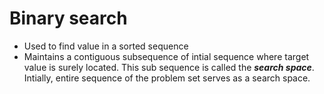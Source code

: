# Binary search
* Used to find value in a sorted sequence
* Maintains a contiguous subsequence of intial sequence where target value is surely located. This sub sequence is called the __*search space*__. Intially, entire sequence of the problem set serves as a search space.
